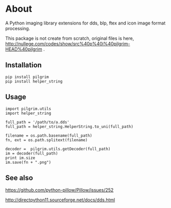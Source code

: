 # About

A Python imaging library extensions for dds, blp, ftex and icon image format processing.

This package is not create from scratch, original files is here,
http://nullege.com/codes/show/src%40p%40i%40pilgrim-HEAD%40pilgrim .


## Installation

    pip install pilgrim
    pip install helper_string
    

## Usage

    import pilgrim.utils
    import helper_string
       
    full_path = '/path/to/a.dds'
    full_path = helper_string.HelperString.to_uni(full_path)
    
    filename = os.path.basename(full_path)
    fn, ext = os.path.splitext(filename)
    
    decoder =  pilgrim.utils.getDecoder(full_path)
    im = decoder(full_path)
    print im.size
    im.save(fn + ".png")



## See also

https://github.com/python-pillow/Pillow/issues/252  

http://directpython11.sourceforge.net/docs/dds.html

